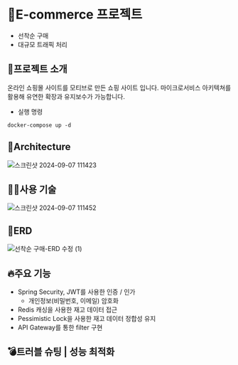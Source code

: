 # 🛒E-commerce 프로젝트
- 선착순 구매
- 대규모 트래픽 처리
## 📌프로젝트 소개 
온라인 쇼핑몰 사이트를 모티브로 만든 쇼핑 사이트 입니다. 마이크로서비스 아키텍쳐를 활용해 유연한 확장과 유지보수가 가능합니다. 
* 실행 명령
```
docker-compose up -d
```
## 🚧Architecture
![스크린샷 2024-09-07 111423](https://github.com/user-attachments/assets/e47a3da6-fcb7-4a85-a5a5-5b717fa4eb48)
## 🧑‍💻사용 기술
![스크린샷 2024-09-07 111452](https://github.com/user-attachments/assets/5eb8a584-012a-4de7-8c0d-67d03c30855e)
## 📁ERD
![선착순 구매-ERD 수정 (1)](https://github.com/user-attachments/assets/2148d763-5aef-4e52-8ac9-5c53d4ed2110)
## 🔥주요 기능
- Spring Security, JWT를 사용한 인증 / 인가
  + 개인정보(비밀번호, 이메일) 암호화
- Redis 캐싱을 사용한 재고 데이터 접근
- Pessimistic Lock을 사용한 재고 데이터 정합성 유지
- API Gateway를 통한 filter 구현
## 💣트러블 슈팅 | 성능 최적화
